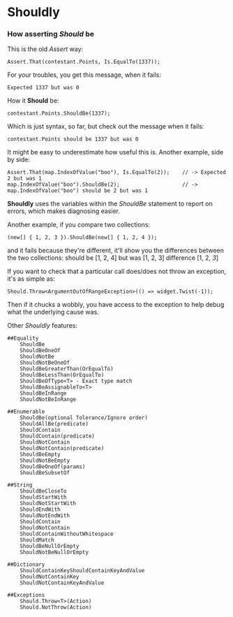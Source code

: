 Shouldly
========

### How asserting *Should* be

This is the old *Assert* way: 

    Assert.That(contestant.Points, Is.EqualTo(1337));

For your troubles, you get this message, when it fails:

    Expected 1337 but was 0

How it **Should** be:

    contestant.Points.ShouldBe(1337);

Which is just syntax, so far, but check out the message when it fails:

    contestant.Points should be 1337 but was 0

It might be easy to underestimate how useful this is. Another example, side by side:

    Assert.That(map.IndexOfValue("boo"), Is.EqualTo(2));    // -> Expected 2 but was 1
    map.IndexOfValue("boo").ShouldBe(2);                    // -> map.IndexOfValue("boo") should be 2 but was 1

**Shouldly** uses the variables within the *ShouldBe* statement to report on errors, which makes diagnosing easier.

Another example, if you compare two collections:
    
    (new[] { 1, 2, 3 }).ShouldBe(new[] { 1, 2, 4 });
 
and it fails because they're different, it'll show you the differences between the two collections:
        should be
    [1, 2, 4]
        but was
    [1, 2, 3]
        difference
    [1, 2, *3*]

If you want to check that a particular call does/does not throw an exception, it's as simple as:
    
    Should.Throw<ArgumentOutOfRangeException>(() => widget.Twist(-1));

Then if it chucks a wobbly, you have access to the exception to help debug what the underlying cause was.

Other *Shouldly* features:

    ##Equality
        ShouldBe
        ShouldBeOneOf
        ShouldNotBe
        ShouldNotBeOneOf
        ShouldBeGreaterThan(OrEqualTo)
        ShouldBeLessThan(OrEqualTo)
        ShouldBeOfType<T> - Exact type match
        ShouldBeAssignableTo<T>
        ShouldBeInRange
        ShouldNotBeInRange

    ##Enumerable
        ShouldBe(optional Tolerance/Ignore order)
        ShouldAllBe(predicate)
        ShouldContain
        ShouldContain(predicate)
        ShouldNotContain
        ShouldNotContain(predicate)
        ShouldBeEmpty
        ShouldNotBeEmpty
        ShouldBeOneOf(params)
        ShouldBeSubsetOf

    ##String
        ShouldBeCloseTo
        ShouldStartWith
        ShouldNotStartWith
        ShouldEndWith
        ShouldNotEndWith
        ShouldContain
        ShouldNotContain
        ShouldContainWithoutWhitespace
        ShouldMatch
        ShouldBeNullOrEmpty
        ShouldNotBeNullOrEmpty

    ##Dictionary
        ShouldContainKeyShouldContainKeyAndValue
        ShouldNotContainKey
        ShouldNotContainKeyAndValue

    ##Exceptions
        Should.Throw<T>(Action)
        Should.NotThrow(Action)

